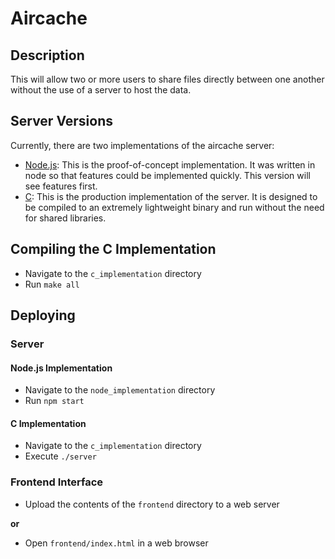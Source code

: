 # Aircache

## Description

This will allow two or more users to share files directly between one another without the use of a server to host the data.

## Server Versions

Currently, there are two implementations of the aircache server:

- [Node.js](./node_implementation): This is the proof-of-concept implementation. It was written in node so that features could be implemented quickly. This version will see features first.
- [C](./c_implementation): This is the production implementation of the server. It is designed to be compiled to an extremely lightweight binary and run without the need for shared libraries.

## Compiling the C Implementation

- Navigate to the `c_implementation` directory
- Run `make all`

## Deploying

### Server

#### Node.js Implementation

- Navigate to the `node_implementation` directory
- Run `npm start`

#### C Implementation

- Navigate to the `c_implementation` directory
- Execute `./server`

### Frontend Interface

- Upload the contents of the `frontend` directory to a web server

**or**

- Open `frontend/index.html` in a web browser
